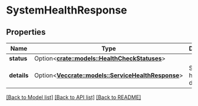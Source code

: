 # SystemHealthResponse

## Properties

Name | Type | Description | Notes
------------ | ------------- | ------------- | -------------
**status** | Option<[**crate::models::HealthCheckStatuses**](HealthCheckStatuses.md)> |  | [optional]
**details** | Option<[**Vec<crate::models::ServiceHealthResponse>**](ServiceHealthResponse.md)> | Service health details | [optional]

[[Back to Model list]](../README.md#documentation-for-models) [[Back to API list]](../README.md#documentation-for-api-endpoints) [[Back to README]](../README.md)


